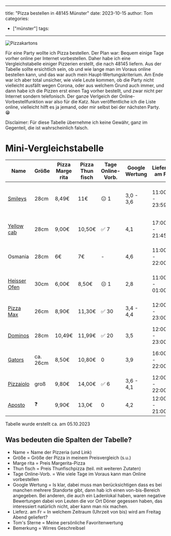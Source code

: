 
---
title: "Pizza bestellen in 48145 Münster"
date: 2023-10-15
author: Tom
categories:
- ["münster"]
tags:
---


![Pizzakartons](/images/pizza.jpg)

Für eine Party wollte ich Pizza bestellen. Der Plan war: Bequem einige Tage vorher online per Internet vorbestellen. Daher habe ich eine Vergleichstabelle einiger Pizzerien erstellt, die nach 48145 liefern. Aus der Tabelle sollte ersichtlich sein, ob und wie lange man im Voraus online bestellen kann, und das war auch mein Haupt-Wertungskriterium. Am Ende war ich aber total unsicher, wie viele Leute kommen, ob die Party nicht vielleicht ausfällt wegen Corona, oder aus welchem Grund auch immer, und dann habe ich die Pizzen erst einen Tag vorher bestellt, und zwar nicht per Internet sondern telefonisch. Der ganze Verlgeich der Online-Vorbestellfunktion war also für die Katz. Nun veröffentliche ich die Liste online, vielleicht hilft es ja jemand, oder mir selbst bei der nächsten Party. 😁

<!-- more -->

Disclaimer: Für diese Tabelle übernehme ich keine Gewähr, ganz im Gegenteil, die ist wahrscheinlich falsch.

# Mini-Vergleichstabelle
| Name | Größe | Pizza Marge rita | Pizza Thun fisch | Tage Online-Vorb.| Google Wertung| Lieferz. am Fr | Tom's Sterne | Bemerkung |
| ---- | ---- | ---- | ---- |---- | ---- |---- |---- | ---- |
| [Smileys](https://www.smileys.de) | 28cm | 8,49€ | 11€ |  😐 1  |3,0 - 3,6 |  11:00 - 23:59 | ⭐⭐☆ | Gute veget. Pizzen. Cool: Checkbox für 🍕 "geschnitten" |
| [Yellow cab](https://www.yellowcab-muenster.de)  | 28cm  | 9,00€ | 10,50€  | ✅ 7 | 4,1 | 17:00 - 21:45 |⭐⭐☆ | War früher unsere Standard-Lieferpizzaria |
| Osmania | 28cm | 6€ | 7€ | - | 4,6 | 11:00 - 22:00 | ⭐⭐☆ | Lecker und Günstig. Bestellung nur telef. 665168 |
| [Heisser Ofen](https://xn--heisser-ofen-mnster-jbc.de/) |30cm |  6,00€ | 8,50€ | 😐 1 | 2,8 | 11:00 - 01:00 |  ⭐☆☆ | Lieferung bis 1 Uhr Nachts, günstige Familienpizzen |
| [Pizza Max](https://www.pizzamax.de) | 26cm | 8,90€ | 11,30€  | ✅ 30| 3,4 - 4,4 | 12:00 - 23:00 | ⭐☆☆ | Soll lecker sein, aber war mir bisher zu teuer |
| [Dominos](https://www.dominos.de/) | 28cm | 10,49€ | 11,99€ | ✅ 20 | 3,5 | 12:00 - 23:00  | ⭐☆☆ | Klassiker |
| [Gators](https://www.gators-pizza.de/) | ca. 26cm | 8,50€ | 10,80€ | 0 | 3,9 |  16:00 - 22:00 | ⭐☆☆| Kleinere Pizzen, Online keine Vorbestellung |
| [Pizzaiolo](https://www.ilpizzaiolo.de) | groß | 9,80€ | 14,00€ | ✅ 6 | 3,6 - 4,1 | 12:00 - 22:00 | ⭐☆☆ |  |
| [Aposto](https://muenster.aposto.eu/) |❓ | 9,90€ | 13,0€ | 0 | 4,2 |  12:00 - 21:00 | ☆☆☆ | Nur per Lieferando |

Tabelle wurde erstellt ca. am 05.10.2023

## Was bedeuten die Spalten der Tabelle?
* Name = Name der Pizzeria (und Link)
* Größe = Größe der Pizza in meinem Preisvergleich (s.u.)
* Marge rita = Preis Margerita-Pizza
* Thun fisch = Preis Thunfischpizza (teil. mit weiteren Zutaten)
* Tage Online-Vorb. = Wie viele Tage im Voraus kann man Online vorbestellen
* Google Wertung = Is klar, dabei muss man berücksichtigen dass es bei manchen mehrere Standorte gibt, dann hab ich einen von-bis-Bereich angegeben. Bei anderen, die auch ein Ladenlokal haben, waren negative Bewertungen dabei von Leuten die vor Ort Döner gegessen haben, das interessiert natürlich nicht, aber kann man nix machen.
* Lieferz. am Fr = In welchem Zeitraum (Uhrzeit von bis) wird am Freitag Abend geliefert?
* Tom's Sterne = Meine persönliche Favoritenwertung
* Bemerkung = Wirres Geschreibsel




































